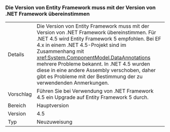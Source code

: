 ### <a name="entity-framework-version-must-match-the-net-framework-version"></a>Die Version von Entity Framework muss mit der Version von .NET Framework übereinstimmen

|   |   |
|---|---|
|Details|Die Version von Entity Framework muss mit der Version von .NET Framework übereinstimmen. Für .NET 4.5 wird Entity Framework 5 empfohlen. Bei EF 4.x in einem .NET 4.5-Projekt sind im Zusammenhang mit <xref:System.ComponentModel.DataAnnotations> mehrere Probleme bekannt. In .NET 4.5 wurden diese in eine andere Assembly verschoben, daher gibt es Probleme mit der Bestimmung der zu verwendenden Anmerkungen.|
|Vorschlag|Führen Sie bei Verwendung von .NET Framework 4.5 ein Upgrade auf Entity Framework 5 durch.|
|Bereich|Hauptversion|
|Version|4.5|
|Typ|Neuzuweisung|

